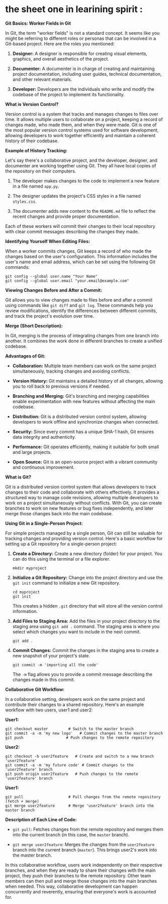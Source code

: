 
# the sheet one in learining spirit :
**Git Basics: Worker Fields in Git**

In Git, the term "worker fields" is not a standard concept. It seems like you might be referring to different roles or personas that can be involved in a Git-based project. Here are the roles you mentioned:

1. **Designer:** A designer is responsible for creating visual elements, graphics, and overall aesthetics of the project.

2. **Documenter:** A documenter is in charge of creating and maintaining project documentation, including user guides, technical documentation, and other relevant materials.

3. **Developer:** Developers are the individuals who write and modify the codebase of the project to implement its functionality.

**What is Version Control?**

Version control is a system that tracks and manages changes to files over time. It allows multiple users to collaborate on a project, keeping a record of changes made, who made them, and when they were made. Git is one of the most popular version control systems used for software development, allowing developers to work together efficiently and maintain a coherent history of their codebase.

**Example of History Tracking:**

Let's say there's a collaborative project, and the developer, designer, and documenter are working together using Git. They all have local copies of the repository on their computers.

1. The developer makes changes to the code to implement a new feature in a file named `app.py`.

2. The designer updates the project's CSS styles in a file named `styles.css`.

3. The documenter adds new content to the `README.md` file to reflect the recent changes and provide proper documentation.

Each of these workers will commit their changes to their local repository with clear commit messages describing the changes they made.

**Identifying Yourself When Editing Files:**

When a worker commits changes, Git keeps a record of who made the changes based on the user's configuration. This information includes the user's name and email address, which can be set using the following Git commands:

```
git config --global user.name "Your Name"
git config --global user.email "your.email@example.com"
```

**Viewing Changes Before and After a Commit:**

Git allows you to view changes made to files before and after a commit using commands like `git diff` and `git log`. These commands help you review modifications, identify the differences between different commits, and track the project's evolution over time.

**Merge (Short Description):**

In Git, merging is the process of integrating changes from one branch into another. It combines the work done in different branches to create a unified codebase.

**Advantages of Git:**

- **Collaboration:** Multiple team members can work on the same project simultaneously, tracking changes and avoiding conflicts.

- **Version History:** Git maintains a detailed history of all changes, allowing you to roll back to previous versions if needed.

- **Branching and Merging:** Git's branching and merging capabilities enable experimentation with new features without affecting the main codebase.

- **Distribution:** Git is a distributed version control system, allowing developers to work offline and synchronize changes when connected.

- **Security:** Since every commit has a unique SHA-1 hash, Git ensures data integrity and authenticity.

- **Performance:** Git operates efficiently, making it suitable for both small and large projects.

- **Open Source:** Git is an open-source project with a vibrant community and continuous improvement.


**What is Git?**

Git is a distributed version control system that allows developers to track changes to their code and collaborate with others effectively. It provides a structured way to manage code revisions, allowing multiple developers to work on a project simultaneously without conflicts. With Git, you can create branches to work on new features or bug fixes independently, and later merge those changes back into the main codebase.

**Using Git in a Single-Person Project:**

For simple projects managed by a single person, Git can still be valuable for tracking changes and providing version control. Here's a basic workflow for setting up a Git repository for a single-person project:

1. **Create a Directory:**
   Create a new directory (folder) for your project. You can do this using the terminal or a file explorer.

   ```
   mkdir myproject
   ```

2. **Initialize a Git Repository:**
   Change into the project directory and use the `git init` command to initialize a new Git repository.

   ```
   cd myproject
   git init
   ```

   This creates a hidden `.git` directory that will store all the version control information.

3. **Add Files to Staging Area:**
   Add the files in your project directory to the staging area using `git add .` command. The staging area is where you select which changes you want to include in the next commit.

   ```
   git add .
   ```

4. **Commit Changes:**
   Commit the changes in the staging area to create a new snapshot of your project's state.

   ```
   git commit -m 'importing all the code'
   ```

   The `-m` flag allows you to provide a commit message describing the changes made in this commit.

**Collaborative Git Workflow:**

In a collaborative setting, developers work on the same project and contribute their changes to a shared repository. Here's an example workflow with two users, user1 and user2:

**User1:**
```
git checkout master         # Switch to the master branch
git commit -a -m 'my new logo'   # Commit changes to the master branch
git push                   # Push changes to the remote repository
```

**User2:**
```
git checkout -b user2feature   # Create and switch to a new branch 'user2feature'
git commit -a -m 'my future code' # Commit changes to the 'user2feature' branch
git push origin user2feature   # Push changes to the remote 'user2feature' branch
```

**User1:**
```
git pull                    # Pull changes from the remote repository (fetch + merge)
git merge user2feature      # Merge 'user2feature' branch into the master branch
```

**Description of Each Line of Code:**

- `git pull`: Fetches changes from the remote repository and merges them into the current branch (in this case, the `master` branch).
  
- `git merge user2feature`: Merges the changes from the `user2feature` branch into the current branch (`master`). This brings user2's work into the master branch.

In this collaborative workflow, users work independently on their respective branches, and when they are ready to share their changes with the main project, they push their branches to the remote repository. Other team members can then pull and merge those changes into the main branches when needed. This way, collaborative development can happen concurrently and reverently, ensuring that everyone's work is accounted for.
